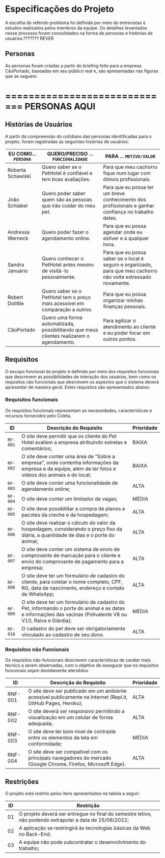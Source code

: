 # Especificações do Projeto
A escolha do referido problema foi definida por meio de entrevistas e estudos realizados pelos membros da equipe. Os detalhes levantados nesse processo foram consolidados na forma de personas e histórias de usuários.??????? REVER

## Personas
As personas foram criadas a partir do briefing feito para a empresa CãoPortado, baseadas em seu público real e, são apresentadas nas figuras que se seguem:

=============================
PERSONAS AQUI
=============================

## Histórias de Usuários
A partir da compreensão do cotidiano das personas identificadas para o projeto, foram registradas as seguintes histórias de usuários:

|EU COMO... `PERSONA`| QUERO/PRECISO ... `FUNCIONALIDADE` |PARA ... `MOTIVO/VALOR`       |
|--------------------|------------------------------------|------------------------------|
|  Roberta  Schawlski | Quero saber se o PetHotel é confiável e tem boas avaliações. | Para que meu cachorro fique num lugar com ótimos profissionais. |
|  João Schiabel | Quero poder saber quem são as pessoas que irão cuidar do meu pet. | Para que eu possa ter um breve conhecimento dos profissionais e ganhar confiança no trabalho deles.|
| Andressa Werneck | Quero poder fazer o agendamento online. | Para que eu possa agendar onde eu estiver e a qualquer hora. |
|  Sandra Januário | Quero conhecer o PetHotel antes mesmo de visitá-lo pessoalmente. | Para que eu possa saber se o local é seguro e organizado, para que meu cachorro não volte estressado novamente. |
|  Robert Dolittle | Quero saber se o PetHotel tem o preço mais acessível em comparação a outros. | Para que eu possa organizar minhas finanças pessoais. |
|    CãoPortado | Quero uma forma automatizada, possibilitando que meus clientes realizarem o agendamento. | Para agilizar o atendimento ao cliente e eu poder focar em outros pontos. |

## Requisitos
O escopo funcional do projeto é definido por meio dos requisitos funcionais que descrevem as possibilidades de interação dos usuários, bem como os requisitos não funcionais que descrevem os aspectos que o sistema deverá apresentar de maneira geral. Estes requisitos são apresentados abaixo:

### Requisitos funcionais
Os requisitos funcionais representam as necessidades, características e recursos fornecidos pelo Coleta.

|ID    | Descrição do Requisito  | Prioridade |
|------|----------------------------------------|----  |
|`RF-001`| O site deve permitir que os cliente do Pet Hotel avaliem a empresa atribuindo estrelas e comentários; | BAIXA | 
|`RF-002`| O site deve conter uma área de “Sobre a empresa”, onde contenha informações da empresa e da equipe, além de ter fotos e vídeos dos animais e do local;| BAIXA |
|`RF-003`| O site deve conter uma funcionalidade de agendamento online; | ALTA | 
|`RF-004`| O site deve conter um limitador de vagas;| MÉDIA | 
|`RF-005`| O site deve possibilitar a compra de planos e pacotes da creche e da hospedagem;| ALTA | 
|`RF-006`| O site deve realizar o cálculo do valor da hospedagem, considerando o preço fixo da diária, a quantidade de dias e o porte do animal;| ALTA |
|`RF-007`| O site deve conter um sistema de envio de comprovante de marcação para o cliente e envio do comprovante de pagamento para a empresa;| ALTA |
|`RF-008`| O site deve ter um formulário de cadastro do cliente, para coletar o nome completo, CPF, RG, data de nascimento, endereço e contato de WhatsApp;| ALTA |
|`RF-009`| O site deve ter um formulário de cadastro do Pet, informando o porte do animal e as datas e informações das vacinas (Polivalente V8 ou V10, Raiva e Giárdia);| MÉDIA |
|`RF-010`| O cadastro do pet  deve ser obrigatoriamente vinculado ao cadastro de seu dono.| ALTA |

### Requisitos não Funcionais
Os requisitos não-funcionais descrevem características de caráter mais técnico a serem observadas, com o objetivo de assegurar que os requisitos funcionais sejam devidamente atendidos.

|ID     | Descrição do Requisito  |Prioridade |
|-------|-------------------------|----|
|RNF-001 | O site deve ser publicado em um ambiente acessível publicamente na Internet (Repl.it, GitHub Pages, Heroku);  | ALTA | 
|RNF-002 | O site deverá ser responsivo permitindo a visualização em um celular de forma adequada; |  ALTA | 
|RNF-003 | O site deve ter bom nível de contraste entre os elementos da tela em conformidade;      |  MÉDIA |
|RNF-004 | O site deve ser compatível com os principais navegadores do mercado (Google Chrome, Firefox, Microsoft Edge).    |  ALTA |

## Restrições
O projeto está restrito pelos itens apresentados na tabela a seguir:

|ID| Restrição                                             |
|--|-------------------------------------------------------|
|01| O projeto deverá ser entregue no final do semestre letivo, não podendo extrapolar a data de 25/06/2022; |
|02| A aplicação se restringirá às tecnologias básicas da Web no Back-End; |
|03| A equipe não pode subcontratar o desenvolvimento do trabalho; |
